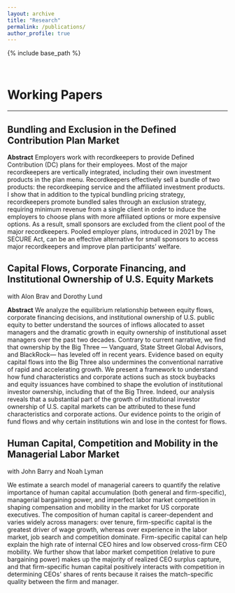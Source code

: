 ```yaml
---
layout: archive
title: "Research"
permalink: /publications/
author_profile: true
---
```


{% include base_path %}

<br>

# Working Papers
***

## Bundling and Exclusion in the Defined Contribution Plan Market

**Abstract** Employers work with recordkeepers to provide Defined Contribution (DC) plans for their employees. Most of the major recordkeepers are vertically integrated, including their own investment products in the plan menu. Recordkeepers effectively sell a bundle of two products: the recordkeeping service and the affiliated investment products. I show that in addition to the typical bundling pricing strategy, recordkeepers promote bundled sales through an exclusion strategy, requiring minimum revenue from a single client in order to induce the employers to choose plans with more affiliated options or more expensive options. As a result, small sponsors are excluded from the client pool of the major recordkeepers. Pooled employer plans, introduced in 2021 by The SECURE Act, can be an effective alternative for small sponsors to access major recordkeepers and improve plan participants’ welfare.


## Capital Flows, Corporate Financing, and Institutional Ownership of U.S. Equity Markets
with Alon Brav and Dorothy Lund

**Abstract**  We analyze the equilibrium relationship between equity flows, corporate financing decisions, and institutional ownership of U.S. public equity to better understand the sources of inflows allocated to asset managers and the dramatic growth in equity ownership of institutional asset managers over the past two decades. Contrary to current narrative, we find that ownership by the Big Three — Vanguard, State Street Global Advisors, and BlackRock— has leveled off in recent years. Evidence based on equity capital flows into the Big Three also undermines the conventional narrative of rapid and accelerating growth. We present a framework to understand how fund characteristics and corporate actions such as stock buybacks and equity issuances have combined to shape the evolution of institutional investor ownership, including that of the Big Three. Indeed, our analysis reveals that a substantial part of the growth of institutional investor ownership of U.S. capital markets can be attributed to these fund characteristics and corporate actions. Our evidence points to the origin of fund flows and why certain institutions win and lose in the contest for flows.

## Human Capital, Competition and Mobility in the Managerial Labor Market
with John Barry and Noah Lyman

We estimate a search model of managerial careers to quantify the relative importance of human capital accumulation (both general and firm-specific), managerial bargaining power, and imperfect labor market competition in shaping compensation and mobility in the market for US corporate executives. The composition of human capital is career-dependent and varies widely across managers:  over tenure, firm-specific capital is the greatest driver of wage growth, whereas over experience in the labor market, job search and competition dominate. Firm-specific capital can help explain the high rate of internal CEO hires and low observed cross-firm CEO mobility. We further show that labor market competition (relative to pure bargaining power) makes up the majority of realized CEO surplus capture, and that firm-specific human capital positively interacts with competition in determining CEOs' shares of rents because it raises the match-specific quality between the firm and manager.

<br>

